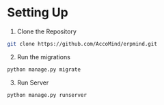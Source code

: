 # Setting Up
1. Clone the Repository
```bash
git clone https://github.com/AccoMind/erpmind.git
```
2. Run the migrations
```bash
python manage.py migrate
```
3. Run Server
```bash
python manage.py runserver
```
